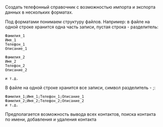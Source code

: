 Создать телефонный справочник с возможностью импорта и экспорта данных в нескольких форматах.

Под форматами понимаем структуру файлов. Например: в файле на одной строке хранится одна часть записи, пустая строка - разделитель:

    Фамилия_1
    Имя_1
    Телефон_1
    Описание_1

    Фамилия_2
    Имя_2
    Телефон_2
    Описание_2
    
    и т.д.

В файле на одной строке хранится все записи, символ разделитель - ;:

    Фамилия_1;Имя_1;Телефон_1;Описание_1
    Фамилия_2;Имя_2;Телефон_2;Описание_2
    и т.д.

Предполагается возможность вывода всех контактов, поиска контакта по имени, добавления и удаления контакта